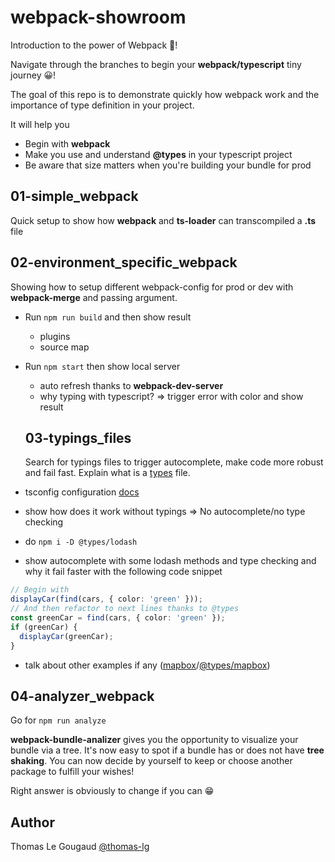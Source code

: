 # webpack-showroom

Introduction to the power of Webpack 🚀!

Navigate through the branches to begin your **webpack/typescript** tiny journey 😀!

The goal of this repo is to demonstrate quickly how webpack work and the importance of type definition in your project.

It will help you

- Begin with **webpack**
- Make you use and understand **@types** in your typescript project
- Be aware that size matters when you're building your bundle for prod

## 01-simple_webpack

Quick setup to show how **webpack** and **ts-loader** can transcompiled a **.ts** file

## 02-environment_specific_webpack

Showing how to setup different webpack-config for prod or dev with **webpack-merge** and passing argument.

- Run `npm run build` and then show result
  - plugins
  - source map
- Run `npm start` then show local server

  - auto refresh thanks to **webpack-dev-server**
  - why typing with typescript? => trigger error with color and show result

  ## 03-typings_files

  Search for typings files to trigger autocomplete, make code more robust and fail fast. Explain what is a [types](https://www.npmjs.com/search?q=%40types) file.

- tsconfig configuration [docs](https://www.typescriptlang.org/tsconfig)
- show how does it work without typings => No autocomplete/no type checking
- do `npm i -D @types/lodash`
- show autocomplete with some lodash methods and type checking and why it fail faster with the following code snippet

```typescript
// Begin with
displayCar(find(cars, { color: 'green' }));
// And then refactor to next lines thanks to @types
const greenCar = find(cars, { color: 'green' });
if (greenCar) {
  displayCar(greenCar);
}
```

- talk about other examples if any ([mapbox](https://docs.mapbox.com/mapbox-gl-js/api/map/)/[@types/mapbox](https://www.npmjs.com/package/@types/mapbox-gl))

## 04-analyzer_webpack

Go for `npm run analyze`

**webpack-bundle-analizer** gives you the opportunity to visualize your bundle via a tree. It's now easy to spot if a bundle has or does not have **tree shaking**. You can now decide by yourself to keep or choose another package to fulfill your wishes!

Right answer is obviously to change if you can 😁

## Author

Thomas Le Gougaud [@thomas-lg](https://github.com/thomas-lg)
